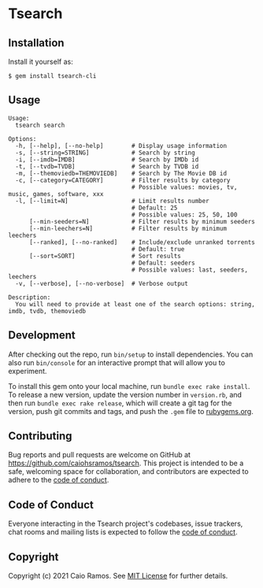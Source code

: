 # Tsearch

## Installation

Install it yourself as:

    $ gem install tsearch-cli

## Usage

```
Usage:
  tsearch search

Options:
  -h, [--help], [--no-help]        # Display usage information
  -s, [--string=STRING]            # Search by string
  -i, [--imdb=IMDB]                # Search by IMDb id
  -t, [--tvdb=TVDB]                # Search by TVDB id
  -m, [--themoviedb=THEMOVIEDB]    # Search by The Movie DB id
  -c, [--category=CATEGORY]        # Filter results by category
                                   # Possible values: movies, tv, music, games, software, xxx
  -l, [--limit=N]                  # Limit results number
                                   # Default: 25
                                   # Possible values: 25, 50, 100
      [--min-seeders=N]            # Filter results by minimum seeders
      [--min-leechers=N]           # Filter results by minimum leechers
      [--ranked], [--no-ranked]    # Include/exclude unranked torrents
                                   # Default: true
      [--sort=SORT]                # Sort results
                                   # Default: seeders
                                   # Possible values: last, seeders, leechers
  -v, [--verbose], [--no-verbose]  # Verbose output

Description:
  You will need to provide at least one of the search options: string, imdb, tvdb, themoviedb
```

## Development

After checking out the repo, run `bin/setup` to install dependencies. You can also run `bin/console` for an interactive prompt that will allow you to experiment.

To install this gem onto your local machine, run `bundle exec rake install`. To release a new version, update the version number in `version.rb`, and then run `bundle exec rake release`, which will create a git tag for the version, push git commits and tags, and push the `.gem` file to [rubygems.org](https://rubygems.org).

## Contributing

Bug reports and pull requests are welcome on GitHub at https://github.com/caiohsramos/tsearch. This project is intended to be a safe, welcoming space for collaboration, and contributors are expected to adhere to the [code of conduct](https://github.com/caiohsramos/tsearch/blob/master/CODE_OF_CONDUCT.md).


## Code of Conduct

Everyone interacting in the Tsearch project's codebases, issue trackers, chat rooms and mailing lists is expected to follow the [code of conduct](https://github.com/[USERNAME]/tsearch/blob/master/CODE_OF_CONDUCT.md).

## Copyright

Copyright (c) 2021 Caio Ramos. See [MIT License](LICENSE.txt) for further details.